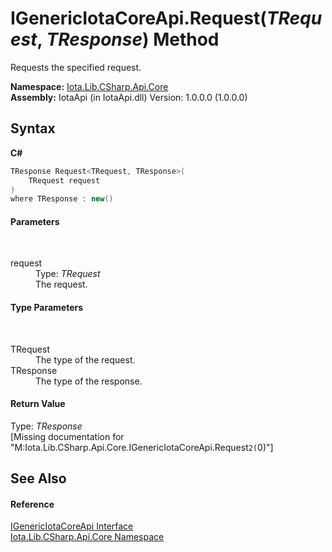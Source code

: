 # IGenericIotaCoreApi.Request(*TRequest*, *TResponse*) Method 
 

Requests the specified request.

**Namespace:**&nbsp;<a href="N_Iota_Lib_CSharp_Api_Core">Iota.Lib.CSharp.Api.Core</a><br />**Assembly:**&nbsp;IotaApi (in IotaApi.dll) Version: 1.0.0.0 (1.0.0.0)

## Syntax

**C#**<br />
``` C#
TResponse Request<TRequest, TResponse>(
	TRequest request
)
where TResponse : new()

```


#### Parameters
&nbsp;<dl><dt>request</dt><dd>Type: *TRequest*<br />The request.</dd></dl>

#### Type Parameters
&nbsp;<dl><dt>TRequest</dt><dd>The type of the request.</dd><dt>TResponse</dt><dd>The type of the response.</dd></dl>

#### Return Value
Type: *TResponse*<br />\[Missing <returns> documentation for "M:Iota.Lib.CSharp.Api.Core.IGenericIotaCoreApi.Request``2(``0)"\]

## See Also


#### Reference
<a href="T_Iota_Lib_CSharp_Api_Core_IGenericIotaCoreApi">IGenericIotaCoreApi Interface</a><br /><a href="N_Iota_Lib_CSharp_Api_Core">Iota.Lib.CSharp.Api.Core Namespace</a><br />